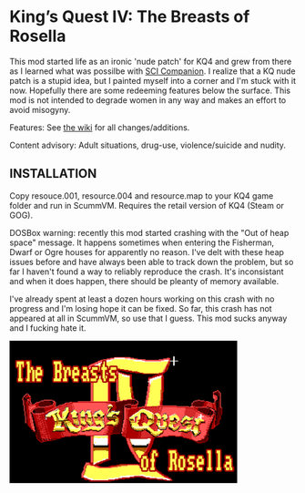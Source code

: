 # King’s Quest IV: The Breasts of Rosella

This mod started life as an ironic 'nude patch' for KQ4 and grew from there as I learned what was possilbe with <a href="http://scicompanion.com">SCI Companion</a>. I realize that a KQ nude patch is a stupid idea, but I painted myself into a corner and I'm stuck with it now. Hopefully there are some redeeming features below the surface. This mod is not intended to degrade women in any way and makes an effort to avoid misogyny. 

Features: See <a href="https://github.com/Doomlazer/KQIV-TBoR/wiki">the wiki</a> for all changes/additions.

Content advisory: Adult situations, drug-use, violence/suicide and nudity.


## INSTALLATION

Copy resouce.001, resource.004 and resource.map to your KQ4 game folder and run in ScummVM. Requires the retail version of KQ4 (Steam or GOG).

DOSBox warning: recently this mod started crashing with the "Out of heap space" message. It happens sometimes when entering the Fisherman, Dwarf or Ogre houses for apparently no reason. I've delt with these heap issues before and have always been able to track down the problem, but so far I haven't found a way to reliably reproduce the crash. It's inconsistant and when it does happen, there should be pleanty of memory available. 

I've already spent at least a dozen hours working on this crash with no progress and I'm losing hope it can be fixed. So far, this crash has not appeared at all in ScummVM, so use that I guess. This mod sucks anyway and I fucking hate it.


<img src="TitleCard.png" alt="The Breasts of Rosella intro screen" width="400">
